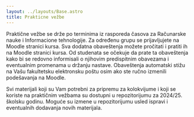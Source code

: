 ```yaml
---
layout: ../layouts/Base.astro
title: Prakticne vežbe
---
```


Praktične vežbe se drže po terminima iz rasporeda časova za Računarske nauke i
Informacione tehnologije. Za određenu grupu se prijavljujete na Moodle stranici
kursa. Sva dodatna obaveštenja možete pročitati i pratiti ih na Moodle stranici
kursa. Od studenata se očekuje da prate ta obaveštenja kako bi se redovno
informisali o njihovim predispitnim obavezama i eventualnim promenama u držanju
nastave. Obaveštenja automatski stižu na Vašu fakultetsku elektronsku poštu osim
ako ste ručno izmenili podešavanja na Moodle.

Svi materijali koji su Vam potrebni za pripremu za kolokvijume i koji se koriste
na praktičnim vežbama su dostupni u repozitorijumu za 2024/25. školsku godinu.
Moguće su izmene u repozitorijumu usled ispravi i eventualnih dodavanja novih
materijala.
